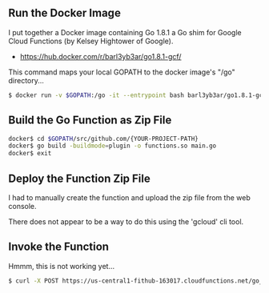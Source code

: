 ## Run the Docker Image

I put together a Docker image containing Go 1.8.1 a Go shim for Google Cloud Functions (by Kelsey Hightower of Google).

* https://hub.docker.com/r/barl3yb3ar/go1.8.1-gcf/

This command maps your local GOPATH to the docker image's "/go" directory...

```bash
$ docker run -v $GOPATH:/go -it --entrypoint bash barl3yb3ar/go1.8.1-gcf
```

## Build the Go Function as Zip File

```bash
docker$ cd $GOPATH/src/github.com/{YOUR-PROJECT-PATH}
docker$ go build -buildmode=plugin -o functions.so main.go
docker$ exit
```

## Deploy the Function Zip File

I had to manually create the function and upload the zip file from the web console.

There does not appear to be a way to do this using the 'gcloud' cli tool.

## Invoke the Function

Hmmm, this is not working yet...

```bash
$ curl -X POST https://us-central1-fithub-163017.cloudfunctions.net/go_hello_http -H "Content-Type: text/plain" --data 'Go Serverless!'
```
